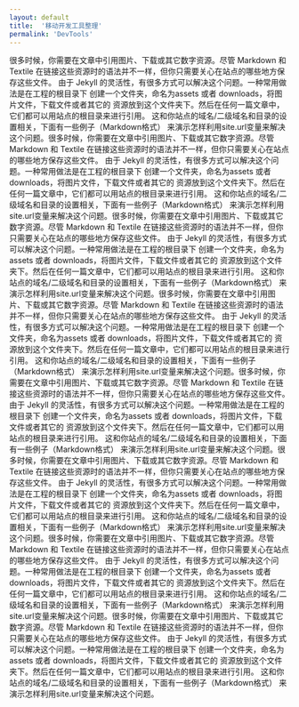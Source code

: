 ```yaml
---
layout: default
title:  '移动开发工具整理'
permalink: 'DevTools'
---
```

很多时候，你需要在文章中引用图片、下载或其它数字资源。尽管 Markdown 和 Textile 在链接这些资源时的语法并不一样，但你只需要关心在站点的哪些地方保存这些文件。
由于 Jekyll 的灵活性，有很多方式可以解决这个问题。一种常用做法是在工程的根目录下 创建一个文件夹，命名为assets 或者 downloads，将图片文件，下载文件或者其它的 资源放到这个文件夹下。然后在任何一篇文章中，它们都可以用站点的根目录来进行引用。 这和你站点的域名/二级域名和目录的设置相关，下面有一些例子（Markdown格式） 来演示怎样利用site.url变量来解决这个问题。很多时候，你需要在文章中引用图片、下载或其它数字资源。尽管 Markdown 和 Textile 在链接这些资源时的语法并不一样，但你只需要关心在站点的哪些地方保存这些文件。
由于 Jekyll 的灵活性，有很多方式可以解决这个问题。一种常用做法是在工程的根目录下 创建一个文件夹，命名为assets 或者 downloads，将图片文件，下载文件或者其它的 资源放到这个文件夹下。然后在任何一篇文章中，它们都可以用站点的根目录来进行引用。 这和你站点的域名/二级域名和目录的设置相关，下面有一些例子（Markdown格式） 来演示怎样利用site.url变量来解决这个问题。很多时候，你需要在文章中引用图片、下载或其它数字资源。尽管 Markdown 和 Textile 在链接这些资源时的语法并不一样，但你只需要关心在站点的哪些地方保存这些文件。
由于 Jekyll 的灵活性，有很多方式可以解决这个问题。一种常用做法是在工程的根目录下 创建一个文件夹，命名为assets 或者 downloads，将图片文件，下载文件或者其它的 资源放到这个文件夹下。然后在任何一篇文章中，它们都可以用站点的根目录来进行引用。 这和你站点的域名/二级域名和目录的设置相关，下面有一些例子（Markdown格式） 来演示怎样利用site.url变量来解决这个问题。很多时候，你需要在文章中引用图片、下载或其它数字资源。尽管 Markdown 和 Textile 在链接这些资源时的语法并不一样，但你只需要关心在站点的哪些地方保存这些文件。
由于 Jekyll 的灵活性，有很多方式可以解决这个问题。一种常用做法是在工程的根目录下 创建一个文件夹，命名为assets 或者 downloads，将图片文件，下载文件或者其它的 资源放到这个文件夹下。然后在任何一篇文章中，它们都可以用站点的根目录来进行引用。 这和你站点的域名/二级域名和目录的设置相关，下面有一些例子（Markdown格式） 来演示怎样利用site.url变量来解决这个问题。很多时候，你需要在文章中引用图片、下载或其它数字资源。尽管 Markdown 和 Textile 在链接这些资源时的语法并不一样，但你只需要关心在站点的哪些地方保存这些文件。
由于 Jekyll 的灵活性，有很多方式可以解决这个问题。一种常用做法是在工程的根目录下 创建一个文件夹，命名为assets 或者 downloads，将图片文件，下载文件或者其它的 资源放到这个文件夹下。然后在任何一篇文章中，它们都可以用站点的根目录来进行引用。 这和你站点的域名/二级域名和目录的设置相关，下面有一些例子（Markdown格式） 来演示怎样利用site.url变量来解决这个问题。很多时候，你需要在文章中引用图片、下载或其它数字资源。尽管 Markdown 和 Textile 在链接这些资源时的语法并不一样，但你只需要关心在站点的哪些地方保存这些文件。
由于 Jekyll 的灵活性，有很多方式可以解决这个问题。一种常用做法是在工程的根目录下 创建一个文件夹，命名为assets 或者 downloads，将图片文件，下载文件或者其它的 资源放到这个文件夹下。然后在任何一篇文章中，它们都可以用站点的根目录来进行引用。 这和你站点的域名/二级域名和目录的设置相关，下面有一些例子（Markdown格式） 来演示怎样利用site.url变量来解决这个问题。很多时候，你需要在文章中引用图片、下载或其它数字资源。尽管 Markdown 和 Textile 在链接这些资源时的语法并不一样，但你只需要关心在站点的哪些地方保存这些文件。
由于 Jekyll 的灵活性，有很多方式可以解决这个问题。一种常用做法是在工程的根目录下 创建一个文件夹，命名为assets 或者 downloads，将图片文件，下载文件或者其它的 资源放到这个文件夹下。然后在任何一篇文章中，它们都可以用站点的根目录来进行引用。 这和你站点的域名/二级域名和目录的设置相关，下面有一些例子（Markdown格式） 来演示怎样利用site.url变量来解决这个问题。很多时候，你需要在文章中引用图片、下载或其它数字资源。尽管 Markdown 和 Textile 在链接这些资源时的语法并不一样，但你只需要关心在站点的哪些地方保存这些文件。
由于 Jekyll 的灵活性，有很多方式可以解决这个问题。一种常用做法是在工程的根目录下 创建一个文件夹，命名为assets 或者 downloads，将图片文件，下载文件或者其它的 资源放到这个文件夹下。然后在任何一篇文章中，它们都可以用站点的根目录来进行引用。 这和你站点的域名/二级域名和目录的设置相关，下面有一些例子（Markdown格式） 来演示怎样利用site.url变量来解决这个问题。
